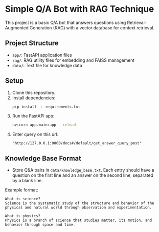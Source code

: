 # Simple Q/A Bot with RAG Technique

This project is a basic Q/A bot that answers questions using Retrieval-Augmented Generation (RAG) with a vector database for context retrieval.

## Project Structure
- `app/`: FastAPI application files
- `rag/`: RAG utility files for embedding and FAISS management
- `data/`: Text file for knowledge data

## Setup

1. Clone this repository.
2. Install dependencies:
    ```bash
    pip install -r requirements.txt
    ```
3. Run the FastAPI app:
    ```bash
    uvicorn app.main:app --reload
    ```
4. Enter query on this url: 
    ```
    "http://127.0.0.1:8000/docs#/default/get_answer_query_post"
    ```

## Knowledge Base Format
- Store Q&A pairs in `data/knowledge_base.txt`. Each entry should have a question on the first line and an answer on the second line, separated by a blank line.

Example format:
```plaintext
What is science?
Science is the systematic study of the structure and behavior of the physical and natural world through observation and experimentation.

What is physics?
Physics is a branch of science that studies matter, its motion, and behavior through space and time.

